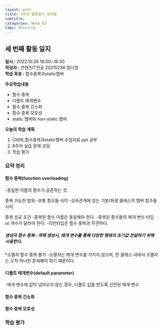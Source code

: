 ```yaml
---
layout: post
title: 3주차 활동일지_정다영
subtitle:
categories: Week_03
tags: #Dayoung
---
```

## 세 번째 활동 일지
**일시 :** 2022.10.26 16:00~18:30  
**작성자 :** 콘텐츠IT전공 20215238 정다영     
**학습 목표 :** 함수중복과static멤버    

**주요학습내용**
- 함수 중복
- 디폴트 매개변수
- 함수 중복 간소화
- 함수 중복 모호성
- static 멤버와 non-static 멤버  

**오늘의 학습 계획**
1. Ch06_함수중복과static멤버 수업자료 ppt 공부
2. 8주차 실습 문제 코딩  
3. 학습 평가
### 요약 정리

#### 함수 중복(function overloading)
-동일한 이름의 함수가 공존하는 것.

중복 가능한 범위
-보통 함수들 사이
-상속관계에 있는 기본/파생 클래스의 멤버 함수들 사이

중복 성공 조건
-중복된 함수 이름은 동일해야 한다.
-중복된 함수들의 매개 변수 타입 or 개수가 달라야 한다.
-리턴타입은 함수 중복과 무관하다.

##### 생성자 함수 중복 : 객체 생성시, 매개 변수를 통해 다양한 형태의 초기값 전달하기 위해 사용한다.
*소멸자 함수 중복 불가
-소멸자는 매개 변수를 가지지 않으며, 한 클래스 내에서 소멸자는 오직 하나만 존재해야 하기 때문이다.

#### 디폴트 매개변수(default parameter)
-매개 변수에 값이 넘어오지 않는 경우, 디폴트 값을 받도록 선언된 매개 변수



#### 함수 중복 간소화



#### 함수 중복 모호성


### 학습 평가


